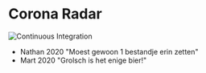 # Corona Radar

![Continuous Integration](https://github.com/NathanKolpa/CoronaRadar/workflows/Continuous%20Integration/badge.svg?branch=master)

 - Nathan 2020 "Moest gewoon 1 bestandje erin zetten"
 - Mart 2020 "Grolsch is het enige bier!"
